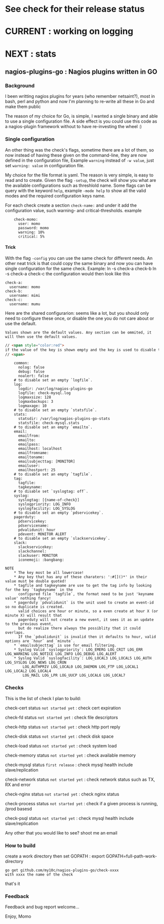 
# See check for their release status
# CURRENT : working on logging
# NEXT    : stats

## nagios-plugins-go : Nagios plugins written in GO

### Background
I been writting nagios plugins for years (who remember netsaint?), most in
bash, perl and python and now I'm planning to re-write all these in Go and
make them public

The reason of my choice for Go, is simple, I wanted a single binary and able
to use a single configuration file. A side effect is you could use this code
as a nagios-plugin framework without to have re-investing the wheel :)

### Single configuration
An other thing was the check's flags, sometime there are a lot of them, so now instead
of having these given on the command-line, they are now defined in the configuration file,
Example `warning` instead of `-w value`, just set `warning: value` in configuration file.

My choice for the file format is yaml. The reason is very simple, is easy to read
and to create. Given the flag `-setup`, the check will show you what are the available
configurations such as threshlold name. Some flags can be query with the keyword `help`,
example `-mode help` to show all the valid modes and the required configuration keys name.

For each check create a section `check-name:` and under it add the configuration value,
such warning- and critical-thresholds.
example

```
	check-momo:
	  user: momo
	  password: momo
	  warning: 10%
	  critical: 5%
```

#### Trick
With the flag `-config` you can use the same check for different needs. An other neat trick
is that could copy the same binary and now you can have single configuration for the same check.
Example:
	ln -s check-a check-b
	ln -s check-a check-c
the configuration would then look like this
```
check-a:
  username: momo
check-b:
  username: mimi
check-c:
  username: mumu
```

Here are the shared configurarion:
seems like a lot, but you should only need to configure these once, or disable the one
you do not care about or use the default.

`Values shown are the default values. Any section can be ommited, it will then use the default values.`
```html
// <span style="color:red">
if the value of the key is shown empty and the key is used to disable the section, then the section is disable by default
// <span>
```
```
	common:
	  nolog: false
	  debug: false
	  noalert: false
	# to disable set an empty `logfile`.
	log:
	  logdir: /var/log/nagios-plugins-go
	  logfile: check-mysql.log
	  logmaxsize: 128
	  logmaxbackups: 3
	  logmaxage: 10
	# to disable set an empty `statsfile`.
	stats:
	  statsdir: /var/log/nagios-plugins-go-stats
	  statsfile: check-mysql.stats
	# to disable set an empty `emailto`.
	email:
	  emailfrom:
	  emailto:
	  emailpass:
	  emailhost: localhost
	  emailfromname:
	  emailtoname:
	  emailsubjecttag: [MONITOR]
	  emailuser:
	  emailhostport: 25
	# to disable set an empty `tagfile`.
	tag:
	  tagfile:
	  tagkeyname:
	# to disable set `syslogtag: off`.
	syslog:
	  syslogtag: [{name-of-check}]
	  syslogpriority: LOG_INFO
	  syslogfacility: LOG_SYSLOG
	# to disable set an empty `pdservicekey`.
	pagerduty:
	  pdservicekey:
	  pdservicename:
	  pdvalidunit: hour
	  pdevent: MONITOR ALERT
	# to disable set an empty `slackservicekey`.
	slack:
	  slackservicekey:
	  slackchannel:
	  slackuser: MONITOR
	  iconemoji: :bangbang:

NOTE
	* The key most be all lowercase!
	* Any key that has any of these charaters: ':#[]()*' in their value must be double quoted!
	* tagfile and tagkeyname are use to get the tag info by looking for the key `tagkeyname` in the
	  configured file `tagfile`, the format need to be just 'keyname value' nothing fancy!
	* pagerduty `pdvalidunit` is the unit used to create an event-id so no duplicate is created.
	  valid choices are hour or minute, so a even create at hour X (or minute X) will result that
	  pagerduty will not create a new event, it sees it as an update to the previous event,
	  but do realize there always the possiblity that it could overlaps.
	  If the `pdvalidunit` is invalid then it defaults to hour, valid options are `hour` and `minute`.
	* `emailsubjecttag` is use for email filtering.
	* Syslog Valid `syslogpriority`: LOG_EMERG LOG_CRIT LOG_ERR LOG_WARNING LOG_NOTICE LOG_INFO LOG_DEBUG LOG_ALERT
	* Syslog Valid `syslogfacility`: LOG_LOCAL3 LOG_LOCAL5 LOG_AUTH LOG_SYSLOG LOG_NEWS LOG_CRON
		LOG_AUTHPRIV LOG_LOCAL0 LOG_DAEMON LOG_FTP LOG_LOCAL1 LOG_LOCAL2 LOG_LOCAL4
		LOG_MAIL LOG_LPR LOG_UUCP LOG_LOCAL6 LOG_LOCAL7
```


### Checks
This is the list of check I plan to build:

check-cert status `not started yet` 	: check cert expiration

check-fd status `not started yet` 		: check file descriptors

check-http status `not started yet`		: check http port reply

check-disk status `not started yet`		: check disk space

check-load status `not started yet`		: check system load

check-memory status `not started yet`	: check available memory

check-mysql status `first release`		: check mysql health include slave/replication

check-network status `not started yet`	: check network status such as TX, RX and error

check-nginx status `not started yet`	: check nginx status

check-process status `not started yet`	: check if a given process is running, /prod basesd

check-psql status `not started yet`		: check mysql health include slave/replication

Any other that you would like to see? shoot me an email

### How to build

create a work directory then set GOPATH : export GOPATH=full-path-work-directory

```
go get github.com/my10c/nagios-plugins-go/check-xxxx
with xxxx the name of the check
```

that's it


### Feedback
Feedback and bug report welcome...

Enjoy, Momo
